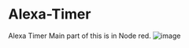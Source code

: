 # Alexa-Timer
Alexa Timer
Main part of this is in Node red.
![image](https://user-images.githubusercontent.com/14929601/146995888-a1fc647c-d88b-4737-91ca-b22a744e3aa6.png)


